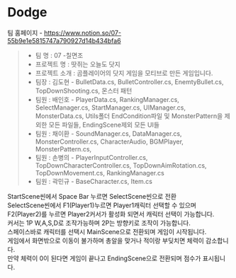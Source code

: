 # Dodge
팀 홈페이지 - https://www.notion.so/07-55b9e1e5815747a790927d14b434bfa6    

>- 팀 명 : 07 -칠면조      
>- 프로젝트 명 : 땃쥐는 오늘도 닷지     
>- 프로젝트 소개 : 곰플레이어의 닷지 게임을 모티브로 만든 게임입니다.     
>- 팀장 : 김도현 - BulletData.cs, BulletController.cs, EnemtyBullet.cs, TopDownShooting.cs, 몬스터 패턴     
>- 팀원 : 배인호 - PlayerData.cs, RankingManager.cs, SelectManager.cs, StartManager.cs, UIManager.cs, MonsterData.cs, Utils폴더 EndCondition파일 및 MonsterPattern을 제외한 모든 파일들, EndingScene제외 모든 UI들    
>- 팀원 : 채이환 - SoundManager.cs, DataManager.cs, MonsterController.cs, CharacterAudio, BGMPlayer, MonsterPattern.cs,         
>- 팀원 : 손병의 - PlayerInputController.cs, TopDownCharacterController.cs, TopDownAimRotation.cs, TopDownMovement.cs, RankingManager.cs         
>- 팀원 : 곽민규 - BaseCharacter.cs, Item.cs    
       
StartScene씬에서 Space Bar 누르면 SelectScene씬으로 전환       
SelectScene씬에서 F1(Player1)누르면 Player1캐릭터 선택할 수 있으며 F2(Player2)를 누르면 Player2커서가 활성화 되면서 캐릭터 선택이 가능합니다.     
커서는 1P W,A,S,D로 조작가능하며 2P는 방향키로 조작이 가능합니다.     
스페이스바로 캐릭터를 선택시 MainScene으로 전환되며 게임이 시작됩니다.     
게임에서 화면밖으로 이동이 불가하며 총알을 맞거나 적이랑 부딪치면 체력이 감소합니다.     
만약 체력이 0이 된다면 게임이 끝나고 EndingScene으로 전환되며 점수가 표시됩니다.      
    
